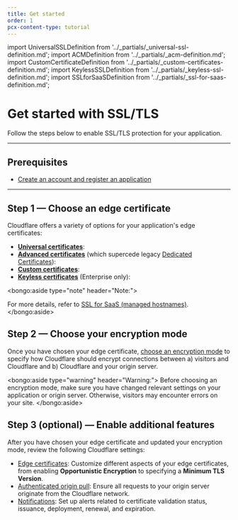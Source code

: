 ```yaml
---
title: Get started
order: 1
pcx-content-type: tutorial
---
```


import UniversalSSLDefinition from '../_partials/_universal-ssl-definition.md';
import ACMDefinition from '../_partials/_acm-definition.md';
import CustomCertificateDefinition from '../_partials/_custom-certificates-definition.md';
import KeylessSSLDefinition from '../_partials/_keyless-ssl-definition.md';
import SSLforSaaSDefinition from '../_partials/_ssl-for-saas-definition.md';

# Get started with SSL/TLS

Follow the steps below to enable SSL/TLS protection for your application.

---

## Prerequisites

- [Create an account and register an application](https://support.cloudflare.com/hc/articles/360059655691)

---

## Step 1 — Choose an edge certificate

Cloudflare offers a variety of options for your application's edge certificates:

- [**Universal certificates**](/edge-certificates/universal-ssl): <UniversalSSLDefinition/>
- [**Advanced certificates**](/edge-certificates/advanced-certificate-manager) (which supercede legacy [Dedicated Certificates](https://support.cloudflare.com/hc/articles/228009108)): <ACMDefinition/>
- [**Custom certificates**](/edge-certificates/custom-certificates): <CustomCertificateDefinition/>
- [**Keyless certificates**](/keyless-ssl) (Enterprise only): <KeylessSSLDefinition/>

<bongo:aside type="note" header="Note:">
<SSLforSaaSDefinition />

For more details, refer to [SSL for SaaS (managed hostnames)](/ssl-for-saas).
</bongo:aside>

## Step 2 — Choose your encryption mode

Once you have chosen your edge certificate, [choose an encryption mode](/origin-configuration/ssl-modes) to specify how Cloudflare should encrypt connections between a) visitors and Cloudflare and b) Cloudflare and your origin server.

<bongo:aside type="warning" header="Warning:">
Before choosing an encryption mode, make sure you have changed relevant settings on your application or origin server. Otherwise, visitors may encounter errors on your site.
</bongo:aside>

## Step 3 (optional) — Enable additional features

After you have chosen your edge certificate and updated your encryption mode, review the following Cloudflare settings:

- [Edge certificates](/edge-certificates/additional-options): Customize different aspects of your edge certificates, from enabling **Opportunistic Encryption** to specifying a **Minimum TLS Version**.
- [Authenticated origin pull](/origin-configuration/authenticated-origin-pull): Ensure all requests to your origin server originate from the Cloudflare network.
- [Notifications](/notifications): Set up alerts related to certificate validation status, issuance, deployment, renewal, and expiration.
